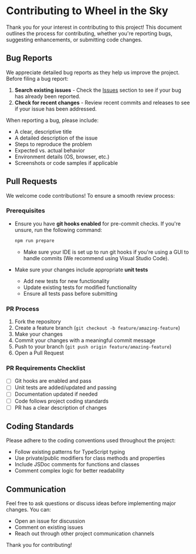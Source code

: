 # Contributing to Wheel in the Sky

Thank you for your interest in contributing to this project! This document outlines the process for contributing, whether you're reporting bugs, suggesting enhancements, or submitting code changes.

## Bug Reports

We appreciate detailed bug reports as they help us improve the project. Before filing a bug report:

1. **Search existing issues** - Check the [Issues](/briansokol/wheel-in-the-sky-3/issues) section to see if your bug has already been reported.
2. **Check for recent changes** - Review recent commits and releases to see if your issue has been addressed.

When reporting a bug, please include:

- A clear, descriptive title
- A detailed description of the issue
- Steps to reproduce the problem
- Expected vs. actual behavior
- Environment details (OS, browser, etc.)
- Screenshots or code samples if applicable

## Pull Requests

We welcome code contributions! To ensure a smooth review process:

### Prerequisites

- Ensure you have **git hooks enabled** for pre-commit checks. If you're unsure, run the following command:

    ```bash
    npm run prepare
    ```

    - Make sure your IDE is set up to run git hooks if you're using a GUI to handle commits (We recommend using Visual Studio Code).

- Make sure your changes include appropriate **unit tests**
    - Add new tests for new functionality
    - Update existing tests for modified functionality
    - Ensure all tests pass before submitting

### PR Process

1. Fork the repository
2. Create a feature branch (`git checkout -b feature/amazing-feature`)
3. Make your changes
4. Commit your changes with a meaningful commit message
5. Push to your branch (`git push origin feature/amazing-feature`)
6. Open a Pull Request

### PR Requirements Checklist

- [ ] Git hooks are enabled and pass
- [ ] Unit tests are added/updated and passing
- [ ] Documentation updated if needed
- [ ] Code follows project coding standards
- [ ] PR has a clear description of changes

## Coding Standards

Please adhere to the coding conventions used throughout the project:

- Follow existing patterns for TypeScript typing
- Use private/public modifiers for class methods and properties
- Include JSDoc comments for functions and classes
- Comment complex logic for better readability

## Communication

Feel free to ask questions or discuss ideas before implementing major changes. You can:

- Open an issue for discussion
- Comment on existing issues
- Reach out through other project communication channels

Thank you for contributing!
